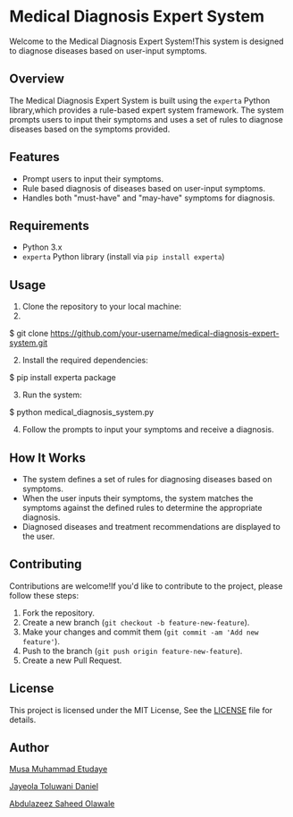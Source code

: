 # Medical Diagnosis Expert System

Welcome to the Medical Diagnosis Expert System!This system is designed to diagnose diseases based on user-input symptoms.

## Overview

The Medical Diagnosis Expert System is built using the `experta` Python library,which provides a rule-based expert system framework. The system prompts users to input their symptoms and uses a set of rules to diagnose diseases based on the symptoms provided.

## Features

- Prompt users to input their symptoms.
- Rule based diagnosis of diseases based on user-input symptoms.
- Handles both "must-have" and "may-have" symptoms for diagnosis.

## Requirements

- Python 3.x
- `experta` Python library (install via `pip install experta`)

## Usage

1. Clone the repository to your local machine:
2. 

$ git clone https://github.com/your-username/medical-diagnosis-expert-system.git

2. Install the required dependencies:

$ pip install experta package

3. Run the system:

$ python medical_diagnosis_system.py

4. Follow the prompts to input your symptoms and receive a diagnosis.

## How It Works

- The system defines a set of rules for diagnosing diseases based on symptoms.
- When the user inputs their symptoms, the system matches the symptoms against the defined rules to determine the appropriate diagnosis.
- Diagnosed diseases and treatment recommendations are displayed to the user.

## Contributing

Contributions are welcome!If you'd like to contribute to the project, please follow these steps:

1. Fork the repository.
2. Create a new branch (`git checkout -b feature-new-feature`).
3. Make your changes and commit them (`git commit -am 'Add new feature'`).
4. Push to the branch (`git push origin feature-new-feature`).
5. Create a new Pull Request.

## License

This project is licensed under the MIT License, See the [LICENSE](LICENSE) file for details.

## Author

[Musa Muhammad Etudaye](https://github.com/techbone)

[Jayeola Toluwani Daniel](https://github.com/Toluwani195)

[Abdulazeez Saheed Olawale](https://github.com/Unique-01)

